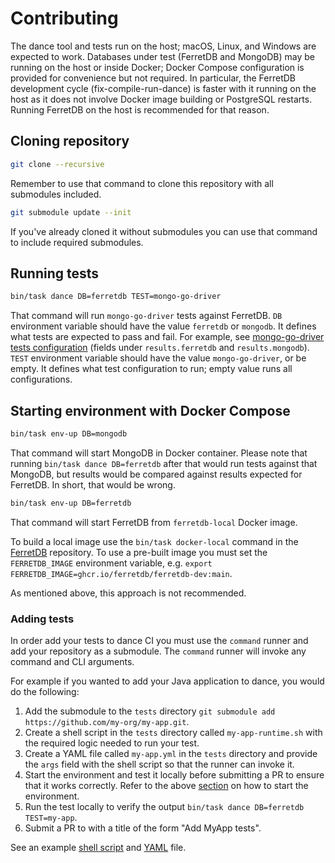 # Contributing

The dance tool and tests run on the host; macOS, Linux, and Windows are expected to work.
Databases under test (FerretDB and MongoDB) may be running on the host or inside Docker; Docker Compose configuration is provided for convenience but not required.
In particular, the FerretDB development cycle (fix-compile-run-dance) is faster with it running on the host as it does not involve Docker image building or PostgreSQL restarts.
Running FerretDB on the host is recommended for that reason.

## Cloning repository

```sh
git clone --recursive
```

Remember to use that command to clone this repository with all submodules included.

```sh
git submodule update --init
```

If you've already cloned it without submodules you can use that command
to include required submodules.

## Running tests

```sh
bin/task dance DB=ferretdb TEST=mongo-go-driver
```

That command will run `mongo-go-driver` tests against FerretDB.
`DB` environment variable should have the value `ferretdb` or `mongodb`.
It defines what tests are expected to pass and fail.
For example, see [mongo-go-driver tests configuration](https://github.com/FerretDB/dance/blob/main/tests/mongo-go-driver.yml) (fields under `results.ferretdb` and `results.mongodb`).
`TEST` environment variable should have the value `mongo-go-driver`, or be empty.
It defines what test configuration to run; empty value runs all configurations.

## Starting environment with Docker Compose

```sh
bin/task env-up DB=mongodb
```

That command will start MongoDB in Docker container.
Please note that running `bin/task dance DB=ferretdb` after that would run tests against that MongoDB, but results would be compared against results expected for FerretDB.
In short, that would be wrong.

```sh
bin/task env-up DB=ferretdb
```

That command will start FerretDB from `ferretdb-local` Docker image.

To build a local image use the `bin/task docker-local` command in the [FerretDB](https://github.com/FerretDB/FerretDB) repository.
To use a pre-built image you must set the `FERRETDB_IMAGE` environment variable, e.g. `export FERRETDB_IMAGE=ghcr.io/ferretdb/ferretdb-dev:main`.

As mentioned above, this approach is not recommended.

### Adding tests

In order add your tests to dance CI you must use the `command` runner and add your repository as a submodule.
The `command` runner will invoke any command and CLI arguments.

For example if you wanted to add your Java application to dance, you would do the following:

1. Add the submodule to the `tests` directory `git submodule add https://github.com/my-org/my-app.git`.
2. Create a shell script in the `tests` directory called `my-app-runtime.sh` with the required logic needed to run your test.
3. Create a YAML file called `my-app.yml` in the `tests` directory and provide the `args` field with the shell script so that the runner can invoke it.
4. Start the environment and test it locally before submitting a PR to ensure that it works correctly. Refer to the above [section](https://github.com/FerretDB/dance/blob/main/CONTRIBUTING.md#starting-environment-with-docker-compose) on how to start the environment.
5. Run the test locally to verify the output `bin/task dance DB=ferretdb TEST=my-app`.
6. Submit a PR to with a title of the form "Add MyApp tests".

See an example [shell script](https://github.com/FerretDB/dance/blob/main/tests/java-example.sh) and [YAML](https://github.com/FerretDB/dance/blob/main/tests/java-example.yml) file.
